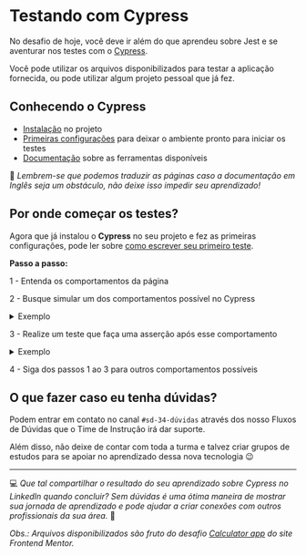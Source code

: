 # Testando com Cypress

No desafio de hoje, você deve ir além do que aprendeu sobre Jest e se aventurar nos testes com o [Cypress](https://docs.cypress.io/guides/overview/why-cypress).

Você pode utilizar os arquivos disponibilizados para testar a aplicação fornecida, ou pode utilizar algum projeto pessoal que já fez.

## Conhecendo o Cypress

- [Instalação](https://docs.cypress.io/guides/getting-started/installing-cypress) no projeto
- [Primeiras configurações](https://docs.cypress.io/guides/getting-started/opening-the-app) para deixar o ambiente pronto para iniciar os testes
- [Documentação](https://docs.cypress.io/api/table-of-contents) sobre as ferramentas disponíveis

:memo: _Lembrem-se que podemos traduzir as páginas caso a documentação em Inglês seja um obstáculo, não deixe isso impedir seu aprendizado!_

## Por onde começar os testes?

Agora que já instalou o **Cypress** no seu projeto e fez as primeiras configurações, pode ler sobre [como escrever seu primeiro teste](https://docs.cypress.io/guides/end-to-end-testing/writing-your-first-end-to-end-test#Write-a-real-test).

**Passo a passo:**

1 - Entenda os comportamentos da página

2 - Busque simular um dos comportamentos possível no Cypress
<details>
  <summary>Exemplo</summary><br />
  <p>Digamos que nosso site tem um formulário com um <code>input</code> para preencherem o e-mail, um comportamento esperado é que ao digitar no <code>input</code> de fato apareça o valor preenchido. Sendo assim, podemos querer testar se o campo de texto de fato está permitindo que a pessoa usuária preencha seu e-mail nele. Um possível passo a passo para realizar essa asserção é visto abaixo:</p>

  <ul>
    <li>Acessar o site</li>
    <li>Capturar o input correto e digitar nele</li>
    <li>Voltar no input e verificar se o valor foi atualizado</li>
  </ul>
</details>

3 - Realize um teste que faça uma asserção após esse comportamento
<details>
  <summary>Exemplo</summary><br />
  <p>Tendo em vista o exemplo anterior de um comportamento possível em nosso site, abaixo mostramos como realizar uma asserção para verificar esse comportamento.</p>

  ```js
  describe('Meu primeiro teste', () => {
    it('Verifica se o input de E-mail está funcionando', () => {
      cy.visit('https://example.cypress.io/formulario');
  
      // Vai até determinado input e digita nele
      cy.get('.input-email').type('fake@email.com');
  
      //  Verifica se o valor no input foi atualizado
      cy.get('.input-email').should('have.value', 'fake@email.com');
    });
  });
  ```
</details>

4 - Siga dos passos 1 ao 3 para outros comportamentos possíveis

## O que fazer caso eu tenha dúvidas?

Podem entrar em contato no canal `#sd-34-dúvidas` através dos nosso Fluxos de Dúvidas que o Time de Instrução irá dar suporte.

Além disso, não deixe de contar com toda a turma e talvez criar grupos de estudos para se apoiar no aprendizado dessa nova tecnologia 😉

---

:computer: _Que tal compartilhar o resultado do seu aprendizado sobre Cypress no LinkedIn quando concluir? Sem dúvidas é uma ótima maneira de mostrar sua jornada de aprendizado e pode ajudar a criar conexões com outros profissionais da sua área._ :rocket:

_Obs.: Arquivos disponibilizados são fruto do desafio [Calculator app](https://www.frontendmentor.io/challenges/calculator-app-9lteq5N29) do site Frontend Mentor._